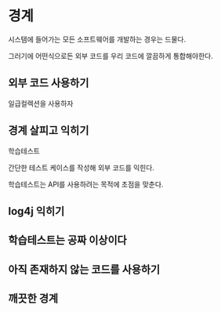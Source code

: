 # 경계
시스템에 들어가는 모든 소프트웨어를 개발하는 경우는 드물다.

그러기에 어떤식으로든 외부 코드를 우리 코드에 깔끔하게 통합해야한다.

## 외부 코드 사용하기
일급컬렉션을 사용하자

## 경계 살피고 익히기
학습테스트

간단한 테스트 케이스를 작성해 외부 코드를 익힌다.

학습테스트는 API를 사용하려는 목적에 초점을 맞춘다.

## log4j 익히기
## 학습테스트는 공짜 이상이다
## 아직 존재하지 않는 코드를 사용하기
## 깨끗한 경계
